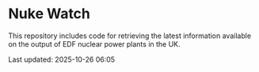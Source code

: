 # Nuke Watch

This repository includes code for retrieving the latest information available on the output of EDF nuclear power plants in the UK.

Last updated: 2025-10-26 06:05